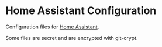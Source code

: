 # Home Assistant Configuration

Configuration files for [Home Assistant](https://home-assistant.io).

Some files are secret and are encrypted with git-crypt.

